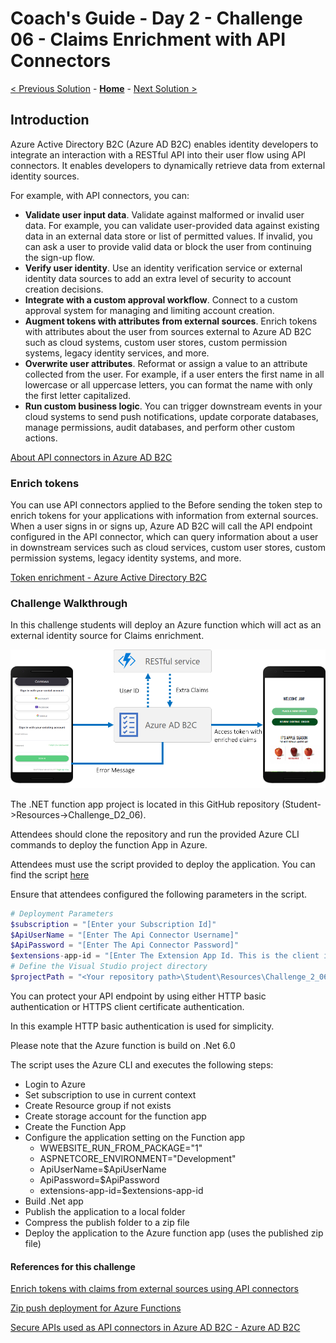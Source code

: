 # Coach's Guide - Day 2 - Challenge 06 - Claims Enrichment with API Connectors

 [< Previous Solution](./Solution_D2_05.md) - **[Home](./README.md)** - [Next Solution >](./Solution_D2_07.md)

## Introduction

Azure Active Directory B2C (Azure AD B2C) enables identity developers to integrate an interaction with a RESTful API into their user flow using API connectors. It enables developers to dynamically retrieve data from external identity sources. 

For example, with API connectors, you can:

- **Validate user input data**. Validate against malformed or invalid user data. For example, you can validate user-provided data against existing data in an external data store or list of permitted values. If invalid, you can ask a user to provide valid data or block the user from continuing the sign-up flow.
- **Verify user identity**. Use an identity verification service or external identity data sources to add an extra level of security to account creation decisions.
- **Integrate with a custom approval workflow**. Connect to a custom approval system for managing and limiting account creation.
- **Augment tokens with attributes from external sources**. Enrich tokens with attributes about the user from sources external to Azure AD B2C such as cloud systems, custom user stores, custom permission systems, legacy identity services, and more.
- **Overwrite user attributes**. Reformat or assign a value to an attribute collected from the user. For example, if a user enters the first name in all lowercase or all uppercase letters, you can format the name with only the first letter capitalized.
- **Run custom business logic**. You can trigger downstream events in your cloud systems to send push notifications, update corporate databases, manage permissions, audit databases, and perform other custom actions.

[About API connectors in Azure AD B2C](https://learn.microsoft.com/en-us/azure/active-directory-b2c/api-connectors-overview?pivots=b2c-user-flow)

### Enrich tokens

You can use API connectors applied to the Before sending the token step to enrich tokens for your applications with information from external sources. When a user signs in or signs up, Azure AD B2C will call the API endpoint configured in the API connector, which can query information about a user in downstream services such as cloud services, custom user stores, custom permission systems, legacy identity systems, and more.

[Token enrichment - Azure Active Directory B2C](https://learn.microsoft.com/en-us/azure/active-directory-b2c/add-api-connector-token-enrichment?pivots=b2c-user-flow)

### Challenge Walkthrough

In this challenge students will deploy an Azure function which will act as an external identity source for Claims enrichment.

![API Connectors Diagram](../Resources/Images/B2CClaimsEnrigmentDiagram.png)

The .NET function app project is located in this GitHub repository (Student->Resources->Challenge_D2_06).

Attendees should clone the repository and run the provided Azure CLI commands to deploy the function App in Azure.

Attendees must use the script provided to deploy the application.
You can find the script [here](../Student/Resources/Challenge_D2_06/DeployClaimsEnrichAPIB2C.azcli)

Ensure that attendees configured the following parameters in the script.

```powershell
# Deployment Parameters
$subscription = "[Enter your Subscription Id]"
$ApiUserName = "[Enter The Api Connector Username]"
$ApiPassword = "[Enter The Api Connector Password]"
$extensions-app-id = "[Enter The Extension App Id. This is the client id of the app registration created during Azure AD B2C tenant creation]"
# Define the Visual Studio project directory
$projectPath = "<Your repository path>\Student\Resources\Challenge_2_06\AzureAD.Identity.B2C.API.ClaimsEnrichment\AzureAD.Identity.B2C.API.ClaimsEnrichment.csproj"
```

You can protect your API endpoint by using either HTTP basic authentication or HTTPS client certificate authentication.

In this example HTTP basic authentication is used for simplicity.

Please note that the Azure function is build on .Net 6.0

The script uses the Azure CLI and executes the following steps:

- Login to Azure
- Set subscription to use in current context
- Create Resource group if not exists
- Create storage account for the function app
- Create the Function App
- Configure the application setting on the Function app
  - WWEBSITE_RUN_FROM_PACKAGE="1"  
  - ASPNETCORE_ENVIRONMENT="Development"
  - ApiUserName=$ApiUserName
  - ApiPassword=$ApiPassword
  - extensions-app-id=$extensions-app-id
- Build .Net app
- Publish the application to a local folder
- Compress the publish folder to a zip file
- Deploy the application to the Azure function app (uses the published zip file)

#### References for this challenge

  [Enrich tokens with claims from external sources using API connectors](https://learn.microsoft.com/en-us/azure/active-directory-b2c/add-api-connector-token-enrichment?pivots=b2c-user-flow)
  
  [Zip push deployment for Azure Functions](https://learn.microsoft.com/en-us/azure/azure-functions/deployment-zip-push#cli)
  
  [Secure APIs used as API connectors in Azure AD B2C - Azure AD B2C](https://learn.microsoft.com/en-us/azure/active-directory-b2c/secure-rest-api?tabs=windows&pivots=b2c-user-flow)
  